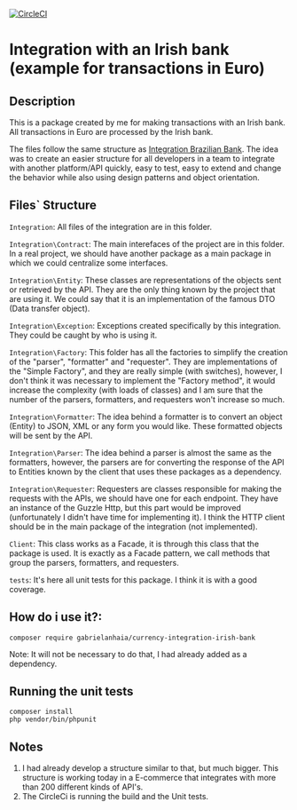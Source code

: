 [![CircleCI](https://circleci.com/gh/gabrielanhaia/currency-integration-brazilian-bank/tree/master.svg?style=svg)](https://circleci.com/gh/gabrielanhaia/currency-integration-brazilian-bank/tree/master)

# Integration with an Irish bank (example for transactions in Euro)

## Description

This is a package created by me for making transactions with an Irish bank. All transactions in Euro are processed by the Irish bank.

The files follow the same structure as [Integration Brazilian Bank](https://github.com/gabrielanhaia/currency-integration-brazilian-bank). The idea was to create an easier structure for all developers in a team to integrate with another platform/API quickly, easy to test, easy to extend and change the behavior while also using design patterns and object orientation.

## Files` Structure

`Integration`: All files of the integration are in this folder.

`Integration\Contract`: The main interefaces of the project are in this folder. In a real project, we should have another package as a main package in which we could centralize some interfaces.

`Integration\Entity`: These classes are representations of the objects sent or retrieved by the API. They are the only thing known by the project that are using it. We could say that it is an implementation of the famous DTO (Data transfer object).

`Integration\Exception`: Exceptions created specifically by this integration. They could be caught by who is using it.

`Integration\Factory`: This folder has all the factories to simplify the creation of the "parser", "formatter" and "requester". They are implementations of the "Simple Factory", and they are really simple (with switches), however, I don't think it was necessary to implement the "Factory method", it would increase the complexity (with loads of classes) and I am sure that the number of the parsers, formatters, and requesters won't increase so much.

`Integration\Formatter`: The idea behind a formatter is to convert an object (Entity) to JSON, XML or any form you would like. These formatted objects will be sent by the API.

`Integration\Parser`: The idea behind a parser is almost the same as the formatters, however, the parsers are for converting the response of the API to Entities known by the client that uses these packages as a dependency.

`Integration\Requester`: Requesters are classes responsible for making the requests with the APIs, we should have one for each endpoint. They have an instance of the Guzzle Http, but this part would be improved (unfortunately I didn't have time for implementing it). I think the HTTP client should be in the main package of the integration (not implemented).

`Client`: This class works as a Facade, it is through this class that the package is used. It is exactly as a Facade pattern, we call methods that group the parsers, formatters, and requesters.

`tests`: It's here all unit tests for this package. I think it is with a good coverage.

## How do i use it?:

`composer require gabrielanhaia/currency-integration-irish-bank`

Note: It will not be necessary to do that, I had already added as a dependency.

## Running the unit tests

`composer install`
<br>
`php vendor/bin/phpunit`

## Notes

1. I had already develop a structure similar to that, but much bigger. This structure is working today in a E-commerce that integrates with more than 200 different kinds of API's.
2. The CircleCi is running the build and the Unit tests.

